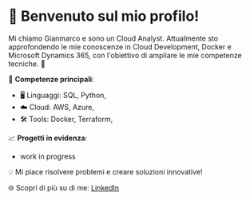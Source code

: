 # 👋 Benvenuto sul mio profilo!
Mi chiamo Gianmarco e sono un Cloud Analyst. 
Attualmente sto approfondendo le mie conoscenze in Cloud Development, Docker e Microsoft Dynamics 365, con l'obiettivo di ampliare le mie competenze tecniche. 🚀

🌟 **Competenze principali**:
- 🖥️ Linguaggi: SQL, Python,
- ☁️ Cloud: AWS, Azure, 
- 🛠️ Tools: Docker, Terraform,

📈 **Progetti in evidenza**:
- work in progress

💡 Mi piace risolvere problemi e creare soluzioni innovative!

🌐 Scopri di più su di me: [LinkedIn](https://it.linkedin.com/in/gianmarco-quagliara) 
